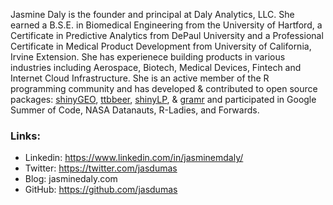Jasmine Daly is the founder and principal at Daly Analytics, LLC. She earned a B.S.E. in Biomedical Engineering from the University of Hartford, a Certificate in Predictive Analytics from DePaul University and a Professional Certificate in Medical Product Development from University of California, Irvine Extension. She has experienece building products in various industries including Aerospace, Biotech, Medical Devices, Fintech and Internet Cloud Infrastructure. She is an active member of the R programming community and has developed & contributed to open source packages: [shinyGEO](https://github.com/jasdumas/shinyGEO), [ttbbeer](https://github.com/jasdumas/ttbbeer), [shinyLP](https://github.com/jasdumas/shinyLP), & [gramr](https://github.com/ropenscilabs/gramr) and participated in Google Summer of Code, NASA Datanauts, R-Ladies, and Forwards. 



### Links:

- Linkedin: https://www.linkedin.com/in/jasminemdaly/
- Twitter: https://twitter.com/jasdumas
- Blog: jasminedaly.com
- GitHub: https://github.com/jasdumas
